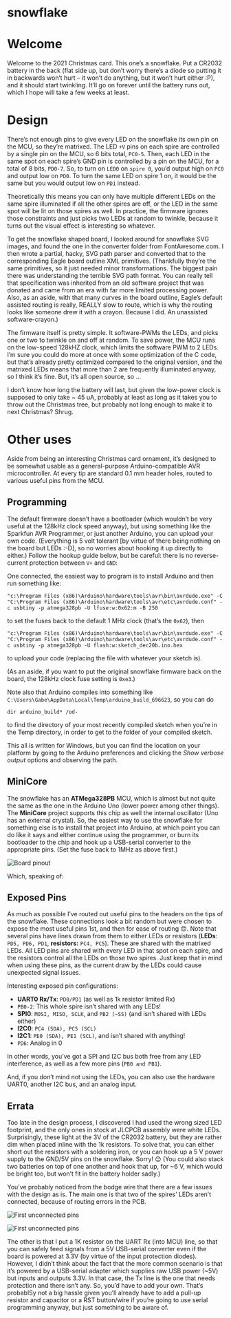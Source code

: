 # snowflake
 
# Welcome
Welcome to the 2021 Christmas card. This one’s a snowflake. Put a CR2032 battery in the back (flat side up, but don’t worry there’s a diode so putting it in backwards won’t hurt – it won’t do anything, but it won’t hurt either :P), and it should start twinkling. It’ll go on forever until the battery runs out, which I hope will take a few weeks at least.

# Design
There’s not enough pins to give every LED on the snowflake its own pin on the MCU, so they’re matrixed. The LED `+V` pins on each spire are controlled by a single pin on the MCU, so 6 bits total, `PC0-5`. Then, each LED in the same spot on each spire’s GND pin is controlled by a pin on the MCU, for a total of 8 bits, `PD0-7`. So, to turn on `LED0` on `spire 0`, you’d output high on `PC0` and output low on `PD0`. To turn the same LED on spire 1 on, it would be the same but you would output low on `PD1` instead.

Theoretically this means you can only have multiple different LEDs on the same spire illuminated if all the other spires are off, or the LED in the same spot will be lit on those spires as well. In practice, the firmware ignores those constraints and just picks two LEDs at random to twinkle, because it turns out the visual effect is interesting so whatever.

To get the snowflake shaped board, I looked around for snowflake SVG images, and found the one in the converter folder from FontAwesome.com. I then wrote a partial, hacky, SVG path parser and converted that to the corresponding Eagle board outline XML primitives. (Thankfully they’re the same primitives, so it just needed minor transformations. The biggest pain there was understanding the terrible SVG path format. You can really tell that specification was inherited from an old software project that was donated and came from an era with far more limited processing power. Also, as an aside, with that many curves in the board outline, Eagle’s default assisted routing is really, REALLY slow to route, which is why the routing looks like someone drew it with a crayon. Because I did. An unassisted software-crayon.)

The firmware itself is pretty simple. It software-PWMs the LEDs, and picks one or two to twinkle on and off at random. To save power, the MCU runs on the low-speed 128kHZ clock, which limits the software PWM to 2 LEDs. I’m sure you could do more at once with some optimization of the C code, but that’s already pretty optimized compared to the original version, and the matrixed LEDs means that more than 2 are frequently illuminated anyway, so I think it’s fine. But, it’s all open source, so ...

I don’t know how long the battery will last, but given the low-power clock is supposed to only take ~ 45 uA, probably at least as long as it takes you to throw out the Christmas tree, but probably not long enough to make it to next Christmas? Shrug.

# Other uses
Aside from being an interesting Christmas card ornament, it’s designed to be somewhat usable as a general-purpose Arduino-compatible AVR microcontroller. At every tip are standard 0.1 mm header holes, routed to various useful pins from the MCU.

## Programming
The default firmware doesn’t have a bootloader (which wouldn’t be very useful at the 128kHz clock speed anyway), but using something like the Sparkfun AVR Programmer, or just another Arduino, you can upload your own code. (Everything is 5 volt tolerant [by virtue of there being nothing on the board but LEDs :-D], so no worries about hooking it up directly to either.) Follow the hookup guide below, but be careful: there is no reverse-current protection between `V+` and `GND`:
 
One connected, the easiest way to program is to install Arduino and then run something like:

```Batchfile
"c:\Program Files (x86)\Arduino\hardware\tools\avr\bin\avrdude.exe" -C "C:\Program Files (x86)\Arduino\hardware\tools\avr\etc\avrdude.conf" -c usbtiny -p atmega328pb -U lfuse:w:0x62:m -B 250
```

to set the fuses back to the default 1 MHz clock (that’s the `0x62`), then

```Batchfile
"c:\Program Files (x86)\Arduino\hardware\tools\avr\bin\avrdude.exe" -C "C:\Program Files (x86)\Arduino\hardware\tools\avr\etc\avrdude.conf" -c usbtiny -p atmega328pb -U flash:w:sketch_dec20b.ino.hex
```

to upload your code (replacing the file with whatever your sketch is).

(As an aside, if you want to put the original snowflake firmware back on the board, the 128kHz clock fuse setting is `0xe3`.)

Note also that Arduino compiles into something like `C:\Users\Gabe\AppData\Local\Temp\arduino_build_696623`, so you can do

```
dir arduino_build* /od-
```

to find the directory of your most recently compiled sketch when you’re in the Temp directory, in order to get to the folder of your compiled sketch.

This all is written for Windows, but you can find the location on your platform by going to the Arduino preferences and clicking the *Show verbose output* options and observing the path.

## MiniCore
The snowflake has an **ATMega328PB** MCU, which is almost but not quite the same as the one in the Arduino Uno (lower power among other things). The **MiniCore** project supports this chip as well the internal oscillator (Uno has an external crystal). So, the easiest way to use the snowflake for something else is to install that project into Arduino, at which point you can do like it says and either continue using the programmer, or burn its bootloader to the chip and hook up a USB-serial converter to the appropriate pins. (Set the fuse back to 1MHz as above first.)

![Board pinout](images/board_outline.png)

Which, speaking of:

## Exposed Pins
As much as possible I’ve routed out useful pins to the headers on the tips of the snowflake. These connections look a bit random but were chosen to expose the most useful pins 1st, and then for ease of routing 😊. Note that several pins have lines drawn from them to either LEDs or resistors (**LEDs**: `PD5, PD6, PD1`, **resistors:** `PC4, PC5`). These are shared with the matrixed LEDs. All LED pins are shared with every LED in that spot on each spire, and the resistors control all the LEDs on those two spires. Just keep that in mind when using these pins, as the current draw by the LEDs could cause unexpected signal issues.

Interesting exposed pin configurations:

* **UART0 Rx/Tx**: `PD0/PD1` (as well as 1k resistor limited Rx)
* `PB0-2`: This whole spire isn’t shared with any LEDs!
* **SPI0**: `MOSI, MISO, SCLK`, and `PB2 (~SS)` (and isn’t shared with LEDs either)
* **I2C0**: `PC4 (SDA), PC5 (SCL)`
* **I2C1**: `PE0 (SDA), PE1 (SCL)`, and isn’t shared with anything!
* `PD6`: Analog in 0

In other words, you’ve got a SPI and I2C bus both free from any LED interference, as well as a few more pins (`PB0 and PB1`).

And, if you don’t mind not using the LEDs, you can also use the hardware UART0, another I2C bus, and an analog input.

## Errata
Too late in the design process, I discovered I had used the wrong sized LED footprint, and the only ones in stock at JLCPCB assembly were white LEDs. Surprisingly, these light at the 3V of the CR2032 battery, but they are rather dim when placed inline with the 1k resistors. To solve that, you can either short out the resistors with a soldering iron, or you can hook up a 5 V power supply to the GND/5V pins on the snowflake. Sorry! 😊 (You could also stack two batteries on top of one another and hook that up, for ~6 V, which would be bright too, but won’t fit in the battery holder sadly.)

You’ve probably noticed from the bodge wire that there are a few issues with the design as is. The main one is that two of the spires’ LEDs aren’t connected, because of routing errors in the PCB.

![First unconnected pins](images/Screenshot-2021-12-22-172905.jpg)

![First unconnected pins](images/Screenshot-2021-12-22-172958.jpg)

The other is that I put a 1K resistor on the UART Rx (into MCU) line, so that you can safely feed signals from a 5V USB-serial converter even if the board is powered at 3.3V (by virtue of the input protection diodes). However, I didn’t think about the fact that the more common scenario is that it’s powered by a USB-serial adapter which supplies raw USB power (~5V) but inputs and outputs 3.3V. In that case, the Tx line is the one that needs protection and there isn’t any. So, you’d have to add your own. That’s probablSy not a big hassle given you’ll already have to add a pull-up resistor and capacitor or a RST button/wire if you’re going to use serial programming anyway, but just something to be aware of.
